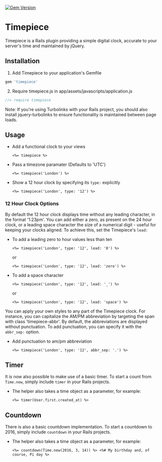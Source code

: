 [![Gem Version](https://badge.fury.io/rb/timepiece.svg)](http://badge.fury.io/rb/timepiece)

# Timepiece

Timepiece is a Rails plugin providing a simple digital clock, accurate to your server's time and maintained by jQuery.

## Installation

1. Add Timepiece to your application's Gemfile

  ```ruby
  gem 'timepiece'
  ```

2. Require timepiece.js in app/assets/javascripts/application.js

  ```javascript
  //= require timepiece
  ```

Note: If you're using Turbolinks with your Rails project, you should also install jquery-turbolinks to ensure functionality is maintained between page loads.

## Usage

* Add a functional clock to your views

  ```erb
  <%= timepiece %>
  ```

* Pass a timezone paramater (Defaults to 'UTC')

  ```erb
  <%= timepiece('London') %>
  ```

* Show a 12 hour clock by specifying its `type:` explicitly

  ```erb
  <%= timepiece('London', type: '12') %>
  ```

### 12 Hour Clock Options

By default the 12 hour clock displays time without any leading character, in the format '1:23pm'. You can add either a zero, as present on the 24 hour clock, or a leading space character the size of a numerical digit - useful for keeping your clocks aligned. To achieve this, set the Timepiece's `lead:`

* To add a leading zero to hour values less than ten

  ```erb
  <%= timepiece('London', type: '12', lead: '0') %>
  ```

  or
  
  ```erb
  <%= timepiece('London', type: '12', lead: 'zero') %>
  ```

* To add a space character

  ```erb
  <%= timepiece('London', type: '12', lead: '_') %>
  ```

  or

  ```erb
  <%= timepiece('London', type: '12', lead: 'space') %>
  ```

You can apply your own styles to any part of the Timepiece clock. For instance, you can capitalize the AM/PM abbreviation by targeting the span with class 'timepiece-abbr'. By default, the abbreviations are displayed without punctuation. To add punctuation, you can specify it with the `abbr_sep:` option.

* Add punctuation to am/pm abbreviation

  ```erb
  <%= timepiece('London', type: '12', abbr_sep: '.') %>
  ```

## Timer

It is now also possible to make use of a basic timer. To start a count from `Time.now`, simply include `timer` in your Rails projects.

* The helper also takes a time object as a parameter, for example:

  ```erb
  <%= timer(User.first.created_at) %>
  ```

## Countdown

There is also a basic countdown implementation. To start a countdown to 2016, simply include `countdown` in your Rails projects.

* The helper also takes a time object as a parameter, for example:

  ```erb
  <%= countdown(Time.new(2016, 3, 14)) %> <%# My birthday and, of course, Pi day %>
  ```
